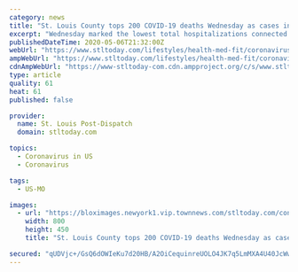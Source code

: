 ```yaml
---
category: news
title: "St. Louis County tops 200 COVID-19 deaths Wednesday as cases in Missouri, Illinois continue to rise"
excerpt: "Wednesday marked the lowest total hospitalizations connected to the virus in the St. Louis metro in more than three weeks."
publishedDateTime: 2020-05-06T21:32:00Z
webUrl: "https://www.stltoday.com/lifestyles/health-med-fit/coronavirus/st-louis-county-tops-200-covid-19-deaths-wednesday-as-cases-in-missouri-illinois-continue/article_5afad97a-bb2c-5338-bcf7-2175ecfa496d.html"
ampWebUrl: "https://www.stltoday.com/lifestyles/health-med-fit/coronavirus/st-louis-county-tops-200-covid-19-deaths-wednesday-as-cases-in-missouri-illinois-continue/article_5afad97a-bb2c-5338-bcf7-2175ecfa496d.amp.html"
cdnAmpWebUrl: "https://www-stltoday-com.cdn.ampproject.org/c/s/www.stltoday.com/lifestyles/health-med-fit/coronavirus/st-louis-county-tops-200-covid-19-deaths-wednesday-as-cases-in-missouri-illinois-continue/article_5afad97a-bb2c-5338-bcf7-2175ecfa496d.amp.html"
type: article
quality: 61
heat: 61
published: false

provider:
  name: St. Louis Post-Dispatch
  domain: stltoday.com

topics:
  - Coronavirus in US
  - Coronavirus

tags:
  - US-MO

images:
  - url: "https://bloximages.newyork1.vip.townnews.com/stltoday.com/content/tncms/assets/v3/editorial/4/19/4194fe7e-d5eb-536a-b1de-e6603c49cf6b/5e97805ecb69c.image.jpg"
    width: 800
    height: 450
    title: "St. Louis County tops 200 COVID-19 deaths Wednesday as cases in Missouri, Illinois continue to rise"

secured: "qUDVjc+/GsQ6dOWIeKu7d20HB/A2OiCequinreUOLO4JK7q5LmMXA4U40JcWwhSsu5dBhmhKLFJm5ueZZpRP1oAAlPQThf/V5uI+eH+5hAdQq5TV3FknB2pojhNLbgqvue8/yLkwilNFq7rln6jyB6S2dKH2FuWD7hU3ShHTY8w087ls43q6FQiOhiC51f/Md9EgVhGxOfCE0mjeZfwbA/y24tVlmEaGeIeH3eX4bQqBnTKHLCxKQlgDlsiDd/S0cEVpQ0zRr+nD6FCuvMtIsS8bt4IYELOAYRYQDIH5SLPUHRXGTTh519/tEXt0kJUId06DrKUSfsrc+p74Ffuk6eSsV5RlWH9BE9PBWw5qyDZtlx6FxaHWOXEhNG/HWz91A1Yz4Ca8rhfk+s9jY/EpXI0BDt6oKhBE8ooa67XQQdYvJslrigNdW+pDftN1T3PJlwCxVpZPIl2roPYAGeXII57uBHIr/pNJFLElOsVyroQ=;3iuxltkSMfIwVxUZACEyBQ=="
---
```


